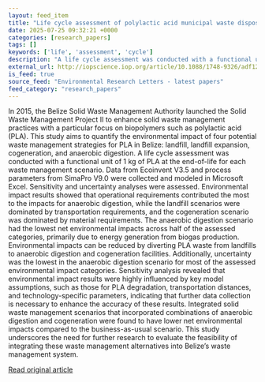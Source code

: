 ```yaml
---
layout: feed_item
title: "Life cycle assessment of polylactic acid municipal waste disposal in Belize"
date: 2025-07-25 09:32:21 +0000
categories: [research_papers]
tags: []
keywords: ['life', 'assessment', 'cycle']
description: "A life cycle assessment was conducted with a functional unit of 1 kg of PLA at the end-of-life for each waste management scenario"
external_url: http://iopscience.iop.org/article/10.1088/1748-9326/adf129
is_feed: true
source_feed: "Environmental Research Letters - latest papers"
feed_category: "research_papers"
---
```


In 2015, the Belize Solid Waste Management Authority launched the Solid Waste Management Project II to enhance solid waste management practices with a particular focus on biopolymers such as polylactic acid (PLA). This study aims to quantify the environmental impact of four potential waste management strategies for PLA in Belize: landfill, landfill expansion, cogeneration, and anaerobic digestion. A life cycle assessment was conducted with a functional unit of 1 kg of PLA at the end-of-life for each waste management scenario. Data from Ecoinvent V3.5 and process parameters from SimaPro V9.0 were collected and modeled in Microsoft Excel. Sensitivity and uncertainty analyses were assessed. Environmental impact results showed that operational requirements contributed the most to the impacts for anaerobic digestion, while the landfill scenarios were dominated by transportation requirements, and the cogeneration scenario was dominated by material requirements. The anaerobic digestion scenario had the lowest net environmental impacts across half of the assessed categories, primarily due to energy generation from biogas production. Environmental impacts can be reduced by diverting PLA waste from landfills to anaerobic digestion and cogeneration facilities. Additionally, uncertainty was the lowest in the anaerobic digestion scenario for most of the assessed environmental impact categories. Sensitivity analysis revealed that environmental impact results were highly influenced by key model assumptions, such as those for PLA degradation, transportation distances, and technology-specific parameters, indicating that further data collection is necessary to enhance the accuracy of these results. Integrated solid waste management scenarios that incorporated combinations of anaerobic digestion and cogeneration were found to have lower net environmental impacts compared to the business-as-usual scenario. This study underscores the need for further research to evaluate the feasibility of integrating these waste management alternatives into Belize’s waste management system.

[Read original article](http://iopscience.iop.org/article/10.1088/1748-9326/adf129)
